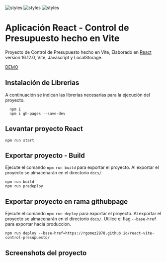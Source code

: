 ![styles](https://img.shields.io/badge/React-20232A?style=for-the-badge&logo=react&logoColor=61DAFB)
![styles](https://img.shields.io/badge/JavaScript-F7DF1E?style=for-the-badge&logo=javascript&logoColor=black)
![styles](https://img.shields.io/badge/Localstorage-gray?style=for-the-badge)

# Aplicación React - Control de Presupuesto hecho en Vite
Proyecto de Control de Presupuesto hecho en Vite, Elaborado en [React](https://github.com/facebook/create-react-app) version 16.12.0, Vite, Javascript y LocalStorage.

[DEMO](https://rgomez2978.github.io/react-vite-control-presupuesto/)


## Instalación de Librerias
A continuación se indican las librerias necesarias para la ejecución del proyecto.

      npm i
      npm i gh-pages --save-dev

## Levantar proyecto React
    npm run start


## Exportar proyecto - Build
Ejecute el comando `npm run build` para exportar el proyecto. Al exportar el proyecto se almacenarán en el directorio `docs/`. 

    npm run build
    npm run predeploy


## Exportar proyecto en rama githubpage

Ejecute el comando `npm run deploy` para exportar el proyecto. Al exportar el proyecto se almacenarán en el directorio `docs/`. Utilice el flag `--base-href` para exportar hacia produccion.

    npm run deploy --base-href=https://rgomez2978.github.io/react-vite-control-presupuesto/


## Screenshots del proyecto
